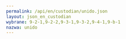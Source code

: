```yaml
---
permalink: /api/en/custodian/unido.json
layout: json_en_custodian
wybrane: 9-2-1,9-2-2,9-3-1,9-3-2,9-4-1,9-b-1
nazwa: unido
---
```

